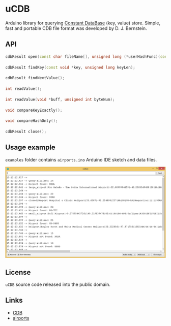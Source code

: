 # uCDB

Arduino library for querying [Constant DataBase](https://en.wikipedia.org/wiki/Cdb_(software)) (key, value) store.
Simple, fast and portable CDB file format was developed by D. J. Bernstein.

## API

```C++
cdbResult open(const char fileName[], unsigned long (*userHashFunc)(const void *key, unsigned long keyLen) = DJBHash);

cdbResult findKey(const void *key, unsigned long keyLen);

cdbResult findNextValue();

int readValue();

int readValue(void *buff, unsigned int byteNum);

void compareKeyExactly();

void compareHashOnly();

cdbResult close();
```    

## Usage example

`examples` folder contains `airports.ino` Arduino IDE sketch and data files.

<img src="https://github.com/JulStrat/uCDB/blob/master/examples/airports/airports.png">

## License

`uCDB` source code released into the public domain.

## Links

- [CDB](https://cr.yp.to/cdb.html)
- [airports](https://ourairports.com/data/)
